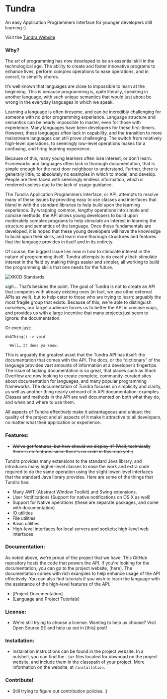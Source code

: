 # Tundra
An easy Application Programmers Interface for younger developers still learning :)

<!-- Include a link to the Arctic Lights website (arcticlights.ca) -->


<!-- Include a link to the Tundra website (tundra.arcticlights.ca) -->
Visit the [Tundra Website](http://arctic-lights.github.io/Tundra)

<!-- Include some quick widget stats, like downloads and views -->

### Why?

The art of programming has now developed to be an essential skill in the technological age. The ability to create and foster innovative programs to enhance lives, perform complex operations to ease operations, and in overall, to simplify chores.

It’s well known that languages are close to impossible to learn at the beginning. This is because programming is, quite literally, speaking in another language, with such unique semantics that would just about be wrong in the everyday languages in which we speak.

Learning a language is often tiresome, and can be incredibly challenging for someone with no prior programming experience. Language structure and semantics can be nearly impossible to master, even for those with experience. Many languages have been developers for these first-timers. However, these languages often lack in capability, and the transition to more mainstream languages can still prove challenging. The switch from relatively high-level operations, to seemingly low-level operations makes for a confusing, and tiring learning experience.

Because of this, many young learners often lose interest, or don’t learn. Frameworks and languages often lack in thorough documentation, that is simple enough for the next door neighbour to understand. Further, there is generally little, to absolutely no examples in which to model, and develop. People are then faced with seemingly endless information, which is rendered useless due to the lack of usage guidance.

The Tundra Application Programmers Interface, or API, attempts to resolve many of these issues by providing easy to use classes and interfaces that blend in with the standard libraries to help build upon the learning experience. By wrapping common, lengthy operations into simple and concise methods, the API allows young developers to build upon moderately complex programs to help stimulate an interest in learning the structure and semantics of the language. Once these fundamentals are developed, it is hoped that these young developers will have the knowledge to build upon their skills, and learn more thorough structures and features that the language provides in itself and in its entirety.

Of course, the biggest issue lies now in how to stimulate interest in the nature of programming itself. Tundra attempts to do exactly that: stimulate interest in the field by making things easier and simpler, all working to build the programming skills that one needs for the future.

![XKCD Standards](http://imgs.xkcd.com/comics/standards.png)

*sigh*... That’s besides the point. The goal of Tundra is not to create an API that competes with already existing ones (in fact, we use other external APIs as well), but to help cater to those who are trying to learn: arguably the most fragile group that exists. Because of this, we’re able to distinguish ourselves, our target audience forces us to better the API in concise ways, and provides us with a large incentive that many projects just seem to ignore: the documentation.

Or even just:

    doAThing() -> void

      Well… It does ya know. 


This is arguably the greatest asset that the Tundra API has itself: the documentation that comes with the API. The docs, or the “dictionary” of the language provides vast amounts of information at a developer’s fingertips. The issue of lacking documentation is so great, that places such as Stack Overflow are now looking to create complete, community-curated sites about documentation for languages, and many popular programming frameworks. The documentation of Tundra focuses on simplicity and clarity, as well as another thing nearly unheard of in API documentation: examples. Classes and methods in the API are well documented on both what they do, and when and where to use them.

All aspects of Tundra effectively make it advantageous and unique: the quality of the project and all aspects of it make it attractive to all developers, no matter what their application or experience. 

### Features:

- <strike>We've got features, but how should we display it? (Well, technically there is no features since there's no code in this repo yet :/</strike>

Tundra provides many extensions to the standard Java library, and introduces many higher-level classes to ease the work and extra code required to do the same operation using the slight lower-level interfaces that the standard Java library provides. Here are some of the things that Tundra has:

- Many AWT (Abstract Window Toolkit) and Swing extensions.
- User Notifications (Support for native notifications on OS X as well)
- Support for Native operations (these are separate packages, and come with documentation)
- IO utilities
- File utilities
- Basic utilities
- High-level interfaces for local servers and sockets; high-level web interfaces

### Documentation:

As noted above, we're proud of the project that we have. This GitHub repository hosts the code that powers the API. If you're looking for the documentation, you can go to the project website, [here]. The documentation comes with rich examples to help enhance usage of the API effectively. You can also find tutorials if you wish to learn the language with the assistance of the high-level features of the API.

- [Project Documentation]
- [Language and Project Tutorials]

### License:

- We're still trying to choose a license. Wanting to help us choose? Visit Open Source SE and help us out in [this] post!

### Installation:

- Installation instructions can be found in the project website. In a nutshell, you can find the `.jar` files located for downoad on the project website, and include them in the classpath of your project. More information on the website, at `/installation`.

### Contribute!

- Still trying to figure out contribution policies. :)
